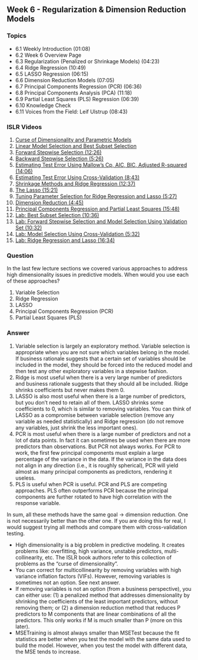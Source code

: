 ## Week 6 - Regularization & Dimension Reduction Models

### Topics
  - 6.1 Weekly Introduction (01:08)
  - 6.2 Week 6 Overview Page
  - 6.3 Regularization (Penalized or Shrinkage Models) (04:23)
  - 6.4 Ridge Regression (10:49)
  - 6.5 LASSO Regression (06:15)
  - 6.6 Dimension Reduction Models (07:05)
  - 6.7 Principal Components Regression (PCR) (06:36)
  - 6.8 Principal Components Analysis (PCA) (11:18)
  - 6.9 Partial Least Squares (PLS) Regression (06:39)
  - 6.10 Knowledge Check
  - 6.11 Voices from the Field: Leif Ulstrup (08:43)
    
### ISLR Videos
  1. [Curse of Dimensionality and Parametric Models](https://www.youtube.com/watch?v=UvxHOkYQl8g)
  2. [Linear Model Selection and Best Subset Selection](https://www.youtube.com/watch?v=91si52nk3LA)
  3. [Forward Stepwise Selection (12:26)](https://www.youtube.com/watch?v=nLpJd_iKmrE)
  4. [Backward Stepwise Selection (5:26)](https://www.youtube.com/watch?v=NJhMSpI2Uj8)
  5. [Estimating Test Error Using Mallow’s Cp, AIC, BIC, Adjusted R-squared (14:06)](https://www.youtube.com/watch?v=LkifE44myLc)
  6. [Estimating Test Error Using Cross-Validation (8:43)](https://www.youtube.com/watch?v=3p9JNaJCOb4)
  7. [Shrinkage Methods and Ridge Regression (12:37)](https://www.youtube.com/watch?v=cSKzqb0EKS0)
  8. [The Lasso (15:21)](https://www.youtube.com/watch?v=A5I1G1MfUmA)
  9. [Tuning Parameter Selection for Ridge Regression and Lasso (5:27)](https://www.youtube.com/watch?v=xMKVUstjXBE)
  10. [Dimension Reduction (4:45)](https://www.youtube.com/watch?v=QlyROnAjnEk)
  12. [Principal Components Regression and Partial Least Squares (15:48)](https://www.youtube.com/watch?v=eYxwWGJcOfw)
  13. [Lab: Best Subset Selection (10:36)](https://www.youtube.com/watch?v=3kwdDGnV8MM)
  14. [Lab: Forward Stepwise Selection and Model Selection Using Validation Set (10:32)](https://www.youtube.com/watch?v=mv-vdysZIb4)
  15. [Lab: Model Selection Using Cross-Validation (5:32)](https://www.youtube.com/watch?v=F8MMHCCoALU)
  16. [Lab: Ridge Regression and Lasso (16:34)](https://www.youtube.com/watch?v=1REe3qSotx8)

### Question
In the last few lecture sections we covered various approaches to address high dimensionality issues in predictive models. When would you use each of these approaches?

  1. Variable Selection
  2. Ridge Regression
  3. LASSO
  4. Principal Components Regression (PCR)
  5. Partial Least Squares (PLS)

### Answer
  1. Variable selection is largely an exploratory method. Variable selection is appropriate when you are not sure which variables belong in the model. If business rationale suggests that a certain set of variables should be included in the model, they should be forced into the reduced model and then test any other exploratory variables in a stepwise fashion.
  2. Ridge is most useful when there is a very large number of predictors and business rationale suggests that they should all be included. Ridge shrinks coefficients but never makes them 0.
  3. LASSO is also most useful when there is a large number of predictors, but you don’t need to retain all of them. LASSO shrinks some coefficients to 0, which is similar to removing variables. You can think of LASSO as a compromise between variable selection (remove any variable as needed statistically) and Ridge regression (do not remove any variables, just shrink the less important ones).
  4. PCR is most useful when there is a large number of predictors and not a lot of data points. In fact it can sometimes be used when there are more predictors than observations. But PCR not always works. For PCR to work, the first few principal components must explain a large percentage of the variance in the data. If the variance in the data does not align in any direction (i.e., it is roughly spherical), PCR will yield almost as many principal components as predictors, rendering it useless.
  5. PLS is useful when PCR is useful. PCR and PLS are competing approaches. PLS often outperforms PCR because the principal components are further rotated to have high correlation with the response variable.

In sum, all these methods have the same goal → dimension reduction. One is not necessarily better than the other one. If you are doing this for real, I would suggest trying all methods and compare them with cross-validation testing.
  - High dimensionality is a big problem in predictive modeling. It creates problems like: overfitting, high variance, unstable predictors, multi-collinearity, etc. The ISLR book authors refer to this collection of problems as the “curse of dimensionality”.
  - You can correct for multicollinearity by removing variables with high variance inflation factors (VIFs). However, removing variables is sometimes not an option. See next answer.
  - If removing variables is not an option (from a business perspective), you can either use: (1) a penalized method that addresses dimensionality by shrinking the coefficients of the least important predictors, without removing them; or (2) a dimension reduction method that reduces P predictors to M components that are linear combinations of all the predictors. This only works if M is much smaller than P (more on this later).
  - MSETraining is almost always smaller than MSETest because the fit statistics are better when you test the model with the same data used to build the model. However, when you test the model with different data, the MSE tends to increase.
